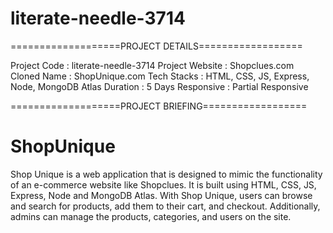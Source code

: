 # literate-needle-3714

===================PROJECT DETAILS==================
 
 Project Code : literate-needle-3714
 Project Website : Shopclues.com
 Cloned Name : ShopUnique.com
 Tech Stacks : HTML, CSS, JS, Express, Node, MongoDB Atlas
 Duration : 5 Days
 Responsive : Partial Responsive
 
 
 ===================PROJECT BRIEFING==================
 
 # ShopUnique
Shop Unique is a web application that is designed to mimic the functionality of an e-commerce website like Shopclues. It is built using HTML, CSS, JS, Express, Node and MongoDB Atlas. With Shop Unique, users can browse and search for products, add them to their cart, and checkout. Additionally, admins can manage the products, categories, and users on the site.




 
 
 
